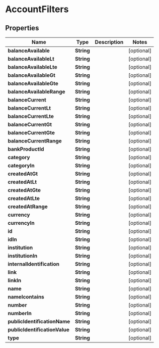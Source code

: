 

# AccountFilters


## Properties

| Name | Type | Description | Notes |
|------------ | ------------- | ------------- | -------------|
|**balanceAvailable** | **String** |  |  [optional] |
|**balanceAvailableLt** | **String** |  |  [optional] |
|**balanceAvailableLte** | **String** |  |  [optional] |
|**balanceAvailableGt** | **String** |  |  [optional] |
|**balanceAvailableGte** | **String** |  |  [optional] |
|**balanceAvailableRange** | **String** |  |  [optional] |
|**balanceCurrent** | **String** |  |  [optional] |
|**balanceCurrentLt** | **String** |  |  [optional] |
|**balanceCurrentLte** | **String** |  |  [optional] |
|**balanceCurrentGt** | **String** |  |  [optional] |
|**balanceCurrentGte** | **String** |  |  [optional] |
|**balanceCurrentRange** | **String** |  |  [optional] |
|**bankProductId** | **String** |  |  [optional] |
|**category** | **String** |  |  [optional] |
|**categoryIn** | **String** |  |  [optional] |
|**createdAtGt** | **String** |  |  [optional] |
|**createdAtLt** | **String** |  |  [optional] |
|**createdAtGte** | **String** |  |  [optional] |
|**createdAtLte** | **String** |  |  [optional] |
|**createdAtRange** | **String** |  |  [optional] |
|**currency** | **String** |  |  [optional] |
|**currencyIn** | **String** |  |  [optional] |
|**id** | **String** |  |  [optional] |
|**idIn** | **String** |  |  [optional] |
|**institution** | **String** |  |  [optional] |
|**institutionIn** | **String** |  |  [optional] |
|**internalIdentification** | **String** |  |  [optional] |
|**link** | **String** |  |  [optional] |
|**linkIn** | **String** |  |  [optional] |
|**name** | **String** |  |  [optional] |
|**nameIcontains** | **String** |  |  [optional] |
|**number** | **String** |  |  [optional] |
|**numberIn** | **String** |  |  [optional] |
|**publicIdentificationName** | **String** |  |  [optional] |
|**publicIdentificationValue** | **String** |  |  [optional] |
|**type** | **String** |  |  [optional] |



